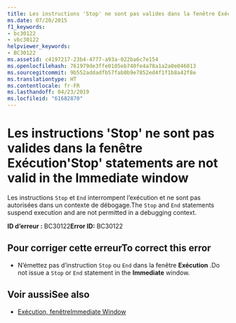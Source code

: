 ```yaml
---
title: Les instructions 'Stop' ne sont pas valides dans la fenêtre Exécution
ms.date: 07/20/2015
f1_keywords:
- bc30122
- vbc30122
helpviewer_keywords:
- BC30122
ms.assetid: c4197217-23b4-4777-a93a-022ba6c7e154
ms.openlocfilehash: 761979de3ffe0185eb740fe4a78a1a2a0e046013
ms.sourcegitcommit: 9b552addadfb57fab0b9e7852ed4f1f1b8a42f8e
ms.translationtype: HT
ms.contentlocale: fr-FR
ms.lasthandoff: 04/23/2019
ms.locfileid: "61682870"
---
```

# <a name="stop-statements-are-not-valid-in-the-immediate-window"></a><span data-ttu-id="f01d8-102">Les instructions 'Stop' ne sont pas valides dans la fenêtre Exécution</span><span class="sxs-lookup"><span data-stu-id="f01d8-102">'Stop' statements are not valid in the Immediate window</span></span>
<span data-ttu-id="f01d8-103">Les instructions `Stop` et `End` interrompent l’exécution et ne sont pas autorisées dans un contexte de débogage.</span><span class="sxs-lookup"><span data-stu-id="f01d8-103">The `Stop` and `End` statements suspend execution and are not permitted in a debugging context.</span></span>  
  
 <span data-ttu-id="f01d8-104">**ID d’erreur :** BC30122</span><span class="sxs-lookup"><span data-stu-id="f01d8-104">**Error ID:** BC30122</span></span>  
  
## <a name="to-correct-this-error"></a><span data-ttu-id="f01d8-105">Pour corriger cette erreur</span><span class="sxs-lookup"><span data-stu-id="f01d8-105">To correct this error</span></span>  
  
- <span data-ttu-id="f01d8-106">N’émettez pas d’instruction `Stop` ou `End` dans la fenêtre **Exécution** .</span><span class="sxs-lookup"><span data-stu-id="f01d8-106">Do not issue a `Stop` or `End` statement in the **Immediate** window.</span></span>  
  
## <a name="see-also"></a><span data-ttu-id="f01d8-107">Voir aussi</span><span class="sxs-lookup"><span data-stu-id="f01d8-107">See also</span></span>

- [<span data-ttu-id="f01d8-108">Exécution, fenêtre</span><span class="sxs-lookup"><span data-stu-id="f01d8-108">Immediate Window</span></span>](/visualstudio/ide/reference/immediate-window)
